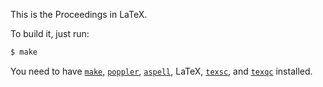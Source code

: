 This is the Proceedings in LaTeX.

To build it, just run:

```bash
$ make
```

You need to have
[`make`](https://www.gnu.org/software/make/),
[`poppler`](https://poppler.freedesktop.org/),
[`aspell`](http://aspell.net/),
LaTeX,
[`texsc`](https://rubygems.org/gems/texsc),
and
[`texqc`](https://rubygems.org/gems/texqc)
installed.

